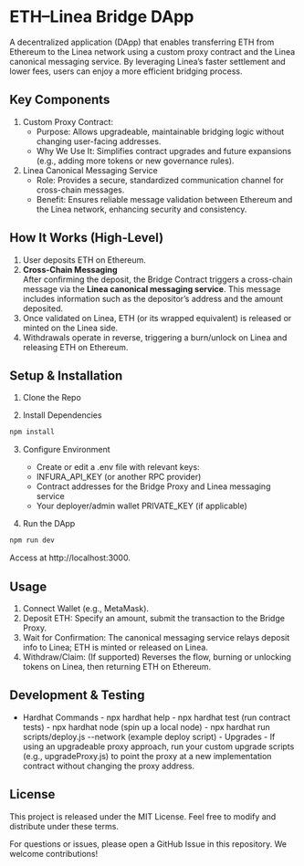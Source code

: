 # ETH–Linea Bridge DApp

A decentralized application (DApp) that enables transferring ETH from Ethereum to the Linea network using a custom proxy contract and the Linea canonical messaging service. By leveraging Linea’s faster settlement and lower fees, users can enjoy a more efficient bridging process.

## Key Components
1.	Custom Proxy Contract:
	- Purpose: Allows upgradeable, maintainable bridging logic without changing user-facing addresses.
	- Why We Use It: Simplifies contract upgrades and future expansions (e.g., adding more tokens or new governance rules).
2.	Linea Canonical Messaging Service
	- Role: Provides a secure, standardized communication channel for cross-chain messages.
	- Benefit: Ensures reliable message validation between Ethereum and the Linea network, enhancing security and consistency.

## How It Works (High-Level)
1.	User deposits ETH on Ethereum.
2. **Cross-Chain Messaging**  
   After confirming the deposit, the Bridge Contract triggers a cross-chain message via the **Linea canonical messaging service**. This message includes information such as the depositor’s address and the amount deposited.
3.	Once validated on Linea, ETH (or its wrapped equivalent) is released or minted on the Linea side.
4.	Withdrawals operate in reverse, triggering a burn/unlock on Linea and releasing ETH on Ethereum.

## Setup & Installation
1.	Clone the Repo

2.	Install Dependencies
   ```bash
   npm install
   ```

3.	Configure Environment
	- Create or edit a .env file with relevant keys:
	- INFURA_API_KEY (or another RPC provider)
	- Contract addresses for the Bridge Proxy and Linea messaging service
	- Your deployer/admin wallet PRIVATE_KEY (if applicable)

4.	Run the DApp
   ```bash
   npm run dev
   ```

   Access at http://localhost:3000.

## Usage

1.	Connect Wallet (e.g., MetaMask).
2.	Deposit ETH: Specify an amount, submit the transaction to the Bridge Proxy.
3.	Wait for Confirmation: The canonical messaging service relays deposit info to Linea; ETH is minted or released on Linea.
4.	Withdraw/Claim: (If supported) Reverses the flow, burning or unlocking tokens on Linea, then returning ETH on Ethereum.

## Development & Testing
	
   - Hardhat Commands
	- npx hardhat help
	- npx hardhat test (run contract tests)
	- npx hardhat node (spin up a local node)
	- npx hardhat run scripts/deploy.js --network <network> (example deploy script)
	- Upgrades
	- If using an upgradeable proxy approach, run your custom upgrade scripts (e.g., upgradeProxy.js) to point the proxy at a new implementation contract without changing the proxy address.

## License

This project is released under the MIT License. Feel free to modify and distribute under these terms.

For questions or issues, please open a GitHub Issue in this repository. We welcome contributions!